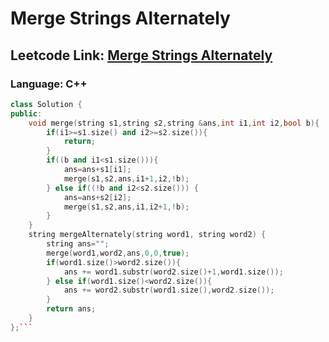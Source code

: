 # Merge Strings Alternately

## Leetcode Link: [Merge Strings Alternately](https://leetcode.com/problems/merge-strings-alternately/)
### Language: C++

```cpp
class Solution {
public:
    void merge(string s1,string s2,string &ans,int i1,int i2,bool b){
        if(i1>=s1.size() and i2>=s2.size()){
            return;
        }
        if((b and i1<s1.size())){
            ans=ans+s1[i1];
            merge(s1,s2,ans,i1+1,i2,!b);
        } else if((!b and i2<s2.size())) {
            ans=ans+s2[i2];
            merge(s1,s2,ans,i1,i2+1,!b);
        }
    }
    string mergeAlternately(string word1, string word2) {
        string ans="";
        merge(word1,word2,ans,0,0,true);
        if(word1.size()>word2.size()){
            ans += word1.substr(word2.size()+1,word1.size());
        } else if(word1.size()<word2.size()){
            ans += word2.substr(word1.size(),word2.size());
        }
        return ans;
    }
};```



